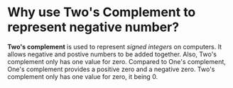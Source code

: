 # Why use Two's Complement to represent negative number?

**Two's complement** is used to represent _signed integers_ on computers. It allows negative and postive numbers to be added together. 
Also, Two's complement only has one value for zero. Compared to One's complement, One's complement provides a positive zero and a 
negative zero. Two's complement only has one value for zero, it being 0.
